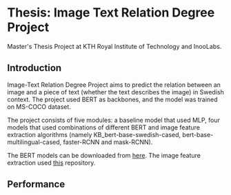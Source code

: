 # Thesis: Image Text Relation Degree Project

Master's Thesis Project at KTH Royal Institute of Technology and InooLabs.

## Introduction
Image-Text Relation Degree Project aims to predict the relation between an image and a piece of text (whether the text describes the image) in Swedish context. The project used BERT as backbones, and the model was trained on MS-COCO dataset.

The project consists of five modules: a baseline model that used MLP, four models that used combinations of different BERT and image feature extraction algorithms (namely KB_bert-base-swedish-cased, bert-base-multilingual-cased, faster-RCNN and mask-RCNN).

The BERT models can be downloaded from [here](https://huggingface.co/models). The image feature extraction used [this](https://github.com/airsplay/py-bottom-up-attention) repository.

## Performance
